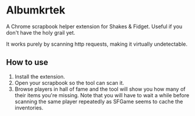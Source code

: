 # Albumkrtek
A Chrome scrapbook helper extension for Shakes & Fidget. Useful if you don't have the holy grail yet.

It works purely by scanning http requests, making it virtually undetectable.

## How to use
1. Install the extension.
1. Open your scrapbook so the tool can scan it.
1. Browse players in hall of fame and the tool will show you how many of their items you're missing. 
Note that you will have to wait a while before scanning the same player repeatedly as SFGame seems to cache the inventories.
